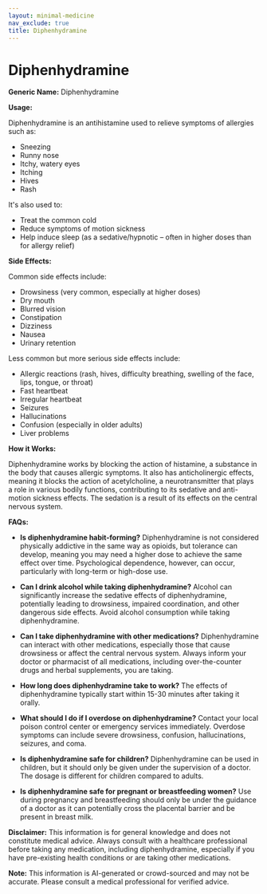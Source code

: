 ```yaml
---
layout: minimal-medicine
nav_exclude: true
title: Diphenhydramine
---
```


# Diphenhydramine

**Generic Name:** Diphenhydramine

**Usage:**

Diphenhydramine is an antihistamine used to relieve symptoms of allergies such as:

* Sneezing
* Runny nose
* Itchy, watery eyes
* Itching
* Hives
* Rash

It's also used to:

* Treat the common cold
* Reduce symptoms of motion sickness
* Help induce sleep (as a sedative/hypnotic – often in higher doses than for allergy relief)


**Side Effects:**

Common side effects include:

* Drowsiness (very common, especially at higher doses)
* Dry mouth
* Blurred vision
* Constipation
* Dizziness
* Nausea
* Urinary retention

Less common but more serious side effects include:

* Allergic reactions (rash, hives, difficulty breathing, swelling of the face, lips, tongue, or throat)
* Fast heartbeat
* Irregular heartbeat
* Seizures
* Hallucinations
* Confusion (especially in older adults)
* Liver problems


**How it Works:**

Diphenhydramine works by blocking the action of histamine, a substance in the body that causes allergic symptoms.  It also has anticholinergic effects, meaning it blocks the action of acetylcholine, a neurotransmitter that plays a role in various bodily functions, contributing to its sedative and anti-motion sickness effects.  The sedation is a result of its effects on the central nervous system.


**FAQs:**

* **Is diphenhydramine habit-forming?**  Diphenhydramine is not considered physically addictive in the same way as opioids, but tolerance can develop, meaning you may need a higher dose to achieve the same effect over time.  Psychological dependence, however, can occur, particularly with long-term or high-dose use.

* **Can I drink alcohol while taking diphenhydramine?**  Alcohol can significantly increase the sedative effects of diphenhydramine, potentially leading to drowsiness, impaired coordination, and other dangerous side effects. Avoid alcohol consumption while taking diphenhydramine.

* **Can I take diphenhydramine with other medications?**  Diphenhydramine can interact with other medications, especially those that cause drowsiness or affect the central nervous system.  Always inform your doctor or pharmacist of all medications, including over-the-counter drugs and herbal supplements, you are taking.

* **How long does diphenhydramine take to work?** The effects of diphenhydramine typically start within 15-30 minutes after taking it orally.

* **What should I do if I overdose on diphenhydramine?**  Contact your local poison control center or emergency services immediately.  Overdose symptoms can include severe drowsiness, confusion, hallucinations, seizures, and coma.

* **Is diphenhydramine safe for children?** Diphenhydramine can be used in children, but it should only be given under the supervision of a doctor.  The dosage is different for children compared to adults.

* **Is diphenhydramine safe for pregnant or breastfeeding women?**  Use during pregnancy and breastfeeding should only be under the guidance of a doctor as it can potentially cross the placental barrier and be present in breast milk.


**Disclaimer:** This information is for general knowledge and does not constitute medical advice. Always consult with a healthcare professional before taking any medication, including diphenhydramine, especially if you have pre-existing health conditions or are taking other medications.


**Note:** This information is AI-generated or crowd-sourced and may not be accurate. Please consult a medical professional for verified advice.